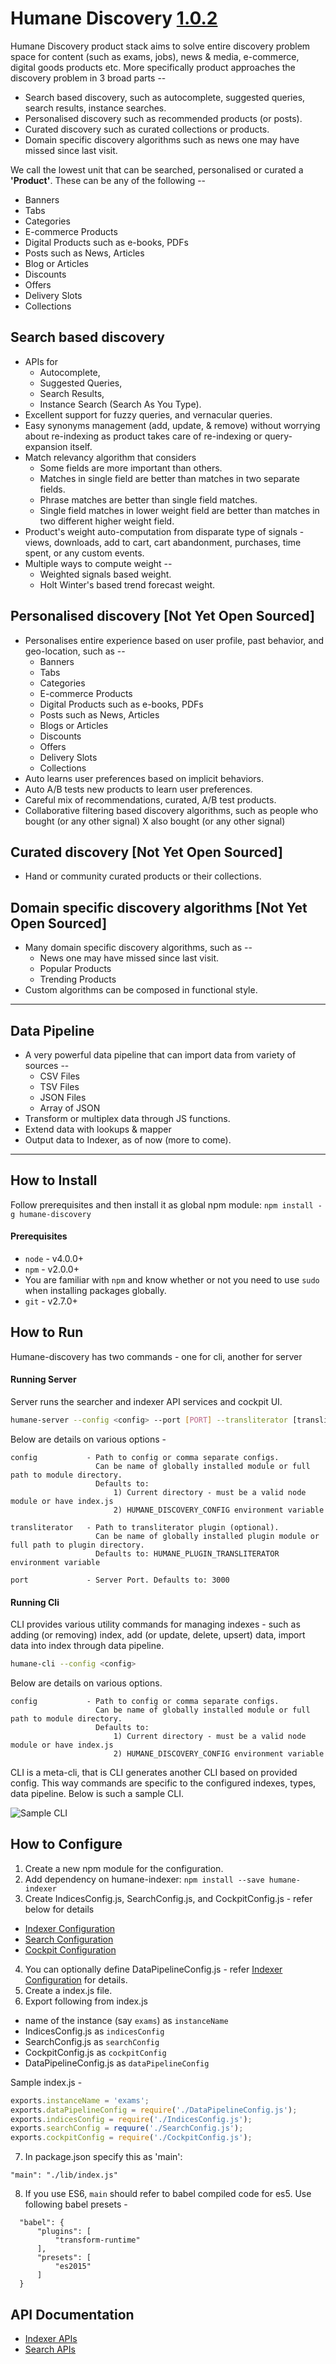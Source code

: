 # Humane Discovery [1.0.2](https://www.npmjs.com/package/humane-discovery)
Humane Discovery product stack aims to solve entire discovery problem space for content (such as exams, jobs), news & media, e-commerce, digital goods products etc. More specifically product approaches the discovery problem in 3 broad parts --

- Search based discovery, such as autocomplete, suggested queries, search results, instance searches.
- Personalised discovery such as recommended products (or posts). 
- Curated discovery such as curated collections or products.
- Domain specific discovery algorithms such as news one may have missed since last visit.

We call the lowest unit that can be searched, personalised or curated a **'Product'**. These can be any of the following --
- Banners
- Tabs
- Categories
- E-commerce Products
- Digital Products such as e-books, PDFs
- Posts such as News, Articles
- Blog or Articles
- Discounts
- Offers
- Delivery Slots
- Collections
 
## Search based discovery
- APIs for 
  - Autocomplete, 
  - Suggested Queries, 
  - Search Results, 
  - Instance Search (Search As You Type).
- Excellent support for fuzzy queries, and vernacular queries.
- Easy synonyms management (add, update, & remove) without worrying about re-indexing as product takes care of re-indexing or query-expansion itself.
- Match relevancy algorithm that considers
  - Some fields are more important than others.
  - Matches in single field are better than matches in two separate fields.
  - Phrase matches are better than single field matches.
  - Single field matches in lower weight field are better than matches in two different higher weight field. 
- Product's weight auto-computation from disparate type of signals - views, downloads, add to cart, cart abandonment, purchases, time spent, or any custom events.
- Multiple ways to compute weight --
  - Weighted signals based weight.
  - Holt Winter's based trend forecast weight.

## Personalised discovery [Not Yet Open Sourced]
- Personalises entire experience based on user profile, past behavior, and geo-location, such as --
  - Banners
  - Tabs
  - Categories
  - E-commerce Products
  - Digital Products such as e-books, PDFs
  - Posts such as News, Articles
  - Blogs or Articles
  - Discounts
  - Offers
  - Delivery Slots
  - Collections
- Auto learns user preferences based on implicit behaviors.
- Auto A/B tests new products to learn user preferences.
- Careful mix of recommendations, curated, A/B test products.
- Collaborative filtering based discovery algorithms, such as people who bought (or any other signal) X also bought (or any other signal)

## Curated discovery [Not Yet Open Sourced]
- Hand or community curated products or their collections.

## Domain specific discovery algorithms [Not Yet Open Sourced]
- Many domain specific discovery algorithms, such as --
  - News one may have missed since last visit.
  - Popular Products
  - Trending Products
- Custom algorithms can be composed in functional style.

-----------------------------------------------

## Data Pipeline
- A very powerful data pipeline that can import data from variety of sources --
  - CSV Files
  - TSV Files
  - JSON Files
  - Array of JSON
- Transform or multiplex data through JS functions.
- Extend data with lookups & mapper
- Output data to Indexer, as of now (more to come).

-----------------------------------------------

## How to Install
Follow prerequisites and then install it as global npm module: ```npm install -g humane-discovery```

#### Prerequisites
* `node` - v4.0.0+
* `npm` - v2.0.0+
* You are familiar with `npm` and know whether or not you need to use `sudo` when installing packages globally.
* `git` - v2.7.0+

## How to Run
Humane-discovery has two commands - one for cli, another for server

#### Running Server
Server runs the searcher and indexer API services and cockpit UI.

```sh
humane-server --config <config> --port [PORT] --transliterator [transliterator module]
```

Below are details on various options -

```
config           - Path to config or comma separate configs.
                   Can be name of globally installed module or full path to module directory.
                   Defaults to:
                       1) Current directory - must be a valid node module or have index.js
                       2) HUMANE_DISCOVERY_CONFIG environment variable
                       
transliterator   - Path to transliterator plugin (optional).
                   Can be name of globally installed plugin module or full path to plugin directory.
                   Defaults to: HUMANE_PLUGIN_TRANSLITERATOR environment variable
                   
port             - Server Port. Defaults to: 3000                   
```                 

#### Running Cli
CLI provides various utility commands for managing indexes - such as adding (or removing) index, add (or update, delete, upsert) data, import data into index through data pipeline.

```sh
humane-cli --config <config>
```

Below are details on various options.

```
config           - Path to config or comma separate configs.
                   Can be name of globally installed module or full path to module directory.
                   Defaults to:
                       1) Current directory - must be a valid node module or have index.js
                       2) HUMANE_DISCOVERY_CONFIG environment variable
```    

CLI is a meta-cli, that is CLI generates another CLI based on provided config. This way commands are specific to the configured indexes, types, data pipeline. Below is such a sample CLI.

![Sample CLI](/docs/assets/SAMPLE_CLI_DH.png "Sample CLI")

## How to Configure

1. Create a new npm module for the configuration.
2. Add dependency on humane-indexer: ```npm install --save humane-indexer```
3. Create IndicesConfig.js, SearchConfig.js, and CockpitConfig.js - refer below for details    
 - [Indexer Configuration](https://github.com/360fy/humane-indexer)
 - [Search Configuration](https://github.com/360fy/humane-searcher)
 - [Cockpit Configuration](https://github.com/360fy/humane-cockpit)
4. You can optionally define DataPipelineConfig.js - refer [Indexer Configuration](https://github.com/360fy/humane-indexer) for details.
5. Create a index.js file.
6. Export following from index.js
 - name of the instance (say ```exams```) as ```instanceName```
 - IndicesConfig.js as ```indicesConfig```
 - SearchConfig.js as ```searchConfig```
 - CockpitConfig.js as ```cockpitConfig```
 - DataPipelineConfig.js as ```dataPipelineConfig```

 Sample index.js - 
 
 ```js
 exports.instanceName = 'exams';
 exports.dataPipelineConfig = require('./DataPipelineConfig.js');
 exports.indicesConfig = require('./IndicesConfig.js');
 exports.searchConfig = requure('./SearchConfig.js');
 exports.cockpitConfig = require('./CockpitConfig.js');
 ```       
7. In package.json specify this as 'main': 

 ```
 "main": "./lib/index.js"
 ```
8. If you use ES6, ```main``` should refer to babel compiled code for es5. Use following babel presets -

```
  "babel": {
      "plugins": [
          "transform-runtime"
      ],
      "presets": [
          "es2015"
      ]
  }
```  

## API Documentation
- [Indexer APIs](https://github.com/360fy/humane-indexer)
- [Search APIs](https://github.com/360fy/humane-searcher)
